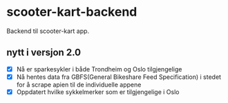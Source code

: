 # scooter-kart-backend

Backend til scooter-kart app.

## nytt i versjon 2.0

- [x] Nå er sparkesykler i både Trondheim og Oslo tilgjengelige
- [x] Nå hentes data fra GBFS(General Bikeshare Feed Specification) i stedet for å scrape apien til de individuelle appene
- [x] Oppdatert hvilke sykkelmerker som er tilgjengelige i Oslo
